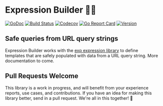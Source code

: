 # Expression Builder 👷‍♀️

[![GoDoc](https://img.shields.io/badge/go-documentation-blue.svg?style=flat-square)](http://pkg.go.dev/github.com/benpate/exp-builder)
[![Build Status](https://img.shields.io/github/workflow/status/benpate/exp-builder/Go/master)](https://github.com/benpate/exp-builder/actions/workflows/go.yml)
[![Codecov](https://img.shields.io/codecov/c/github/benpate/exp-builder.svg?style=flat-square)](https://codecov.io/gh/benpate/exp-builder)
[![Go Report Card](https://goreportcard.com/badge/github.com/benpate/exp-builder?style=flat-square)](https://goreportcard.com/report/github.com/benpate/exp-builder)
[![Version](https://img.shields.io/github/v/release/benpate/exp-builder?include_prereleases&style=flat-square&color=brightgreen)](https://github.com/benpate/exp-builder/releases)

## Safe queries from URL query strings

Expression Builder works with the [exp expression library](https://github.com/benpate/exp) to define templates that are safely populated with data from a URL query string.  More documentation to come.


## Pull Requests Welcome

This library is a work in progress, and will benefit from your experience reports, use cases, and contributions.  If you have an idea for making this library better, send in a pull request.  We're all in this together! 🤔
